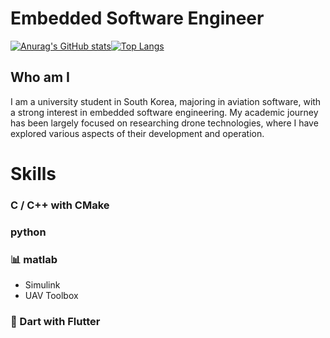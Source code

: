 # Embedded Software Engineer
[![Anurag's GitHub stats](https://github-readme-stats.vercel.app/api?username=HarryKito&theme=synthwave)](https://github.com/anuraghazra/github-readme-stats)[![Top Langs](https://github-readme-stats.vercel.app/api/top-langs/?username=HarryKito&layout=compact&hide=jupyter%20notebook)](https://github.com/anuraghazra/github-readme-stats)
## Who am I
I am a university student in South Korea, majoring in aviation software, with a strong interest in embedded software engineering. My academic journey has been largely focused on researching drone technologies, where I have explored various aspects of their development and operation.

# Skills
### C / C++ with CMake
### python
### 📊 matlab
* Simulink
* UAV Toolbox
### :dart: Dart with Flutter

<!--
### Developed Precision Landing migration to Ardupilot project for open source
from https://github.com/haiiron/ardupilot
-->
